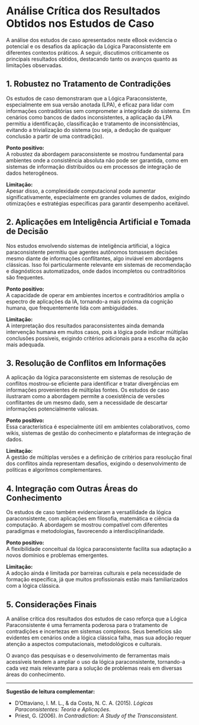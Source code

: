 
# Análise Crítica dos Resultados Obtidos nos Estudos de Caso

A análise dos estudos de caso apresentados neste eBook evidencia o potencial e os desafios da aplicação da Lógica Paraconsistente em diferentes contextos práticos. A seguir, discutimos criticamente os principais resultados obtidos, destacando tanto os avanços quanto as limitações observadas.

## 1. Robustez no Tratamento de Contradições

Os estudos de caso demonstraram que a Lógica Paraconsistente, especialmente em sua versão anotada (LPA), é eficaz para lidar com informações contraditórias sem comprometer a integridade do sistema. Em cenários como bancos de dados inconsistentes, a aplicação da LPA permitiu a identificação, classificação e tratamento de inconsistências, evitando a trivialização do sistema (ou seja, a dedução de qualquer conclusão a partir de uma contradição).

**Ponto positivo:**  
A robustez da abordagem paraconsistente se mostrou fundamental para ambientes onde a consistência absoluta não pode ser garantida, como em sistemas de informação distribuídos ou em processos de integração de dados heterogêneos.

**Limitação:**  
Apesar disso, a complexidade computacional pode aumentar significativamente, especialmente em grandes volumes de dados, exigindo otimizações e estratégias específicas para garantir desempenho aceitável.

## 2. Aplicações em Inteligência Artificial e Tomada de Decisão

Nos estudos envolvendo sistemas de inteligência artificial, a lógica paraconsistente permitiu que agentes autônomos tomassem decisões mesmo diante de informações conflitantes, algo inviável em abordagens clássicas. Isso foi particularmente relevante em sistemas de recomendação e diagnósticos automatizados, onde dados incompletos ou contraditórios são frequentes.

**Ponto positivo:**  
A capacidade de operar em ambientes incertos e contraditórios amplia o espectro de aplicações da IA, tornando-a mais próxima da cognição humana, que frequentemente lida com ambiguidades.

**Limitação:**  
A interpretação dos resultados paraconsistentes ainda demanda intervenção humana em muitos casos, pois a lógica pode indicar múltiplas conclusões possíveis, exigindo critérios adicionais para a escolha da ação mais adequada.

## 3. Resolução de Conflitos em Informações

A aplicação da lógica paraconsistente em sistemas de resolução de conflitos mostrou-se eficiente para identificar e tratar divergências em informações provenientes de múltiplas fontes. Os estudos de caso ilustraram como a abordagem permite a coexistência de versões conflitantes de um mesmo dado, sem a necessidade de descartar informações potencialmente valiosas.

**Ponto positivo:**  
Essa característica é especialmente útil em ambientes colaborativos, como wikis, sistemas de gestão do conhecimento e plataformas de integração de dados.

**Limitação:**  
A gestão de múltiplas versões e a definição de critérios para resolução final dos conflitos ainda representam desafios, exigindo o desenvolvimento de políticas e algoritmos complementares.

## 4. Integração com Outras Áreas do Conhecimento

Os estudos de caso também evidenciaram a versatilidade da lógica paraconsistente, com aplicações em filosofia, matemática e ciência da computação. A abordagem se mostrou compatível com diferentes paradigmas e metodologias, favorecendo a interdisciplinaridade.

**Ponto positivo:**  
A flexibilidade conceitual da lógica paraconsistente facilita sua adaptação a novos domínios e problemas emergentes.

**Limitação:**  
A adoção ainda é limitada por barreiras culturais e pela necessidade de formação específica, já que muitos profissionais estão mais familiarizados com a lógica clássica.

## 5. Considerações Finais

A análise crítica dos resultados dos estudos de caso reforça que a Lógica Paraconsistente é uma ferramenta poderosa para o tratamento de contradições e incertezas em sistemas complexos. Seus benefícios são evidentes em cenários onde a lógica clássica falha, mas sua adoção requer atenção a aspectos computacionais, metodológicos e culturais.

O avanço das pesquisas e o desenvolvimento de ferramentas mais acessíveis tendem a ampliar o uso da lógica paraconsistente, tornando-a cada vez mais relevante para a solução de problemas reais em diversas áreas do conhecimento.

---

**Sugestão de leitura complementar:**  
- D’Ottaviano, I. M. L., & da Costa, N. C. A. (2015). *Lógicas Paraconsistentes: Teoria e Aplicações*.
- Priest, G. (2006). *In Contradiction: A Study of the Transconsistent*.
```
